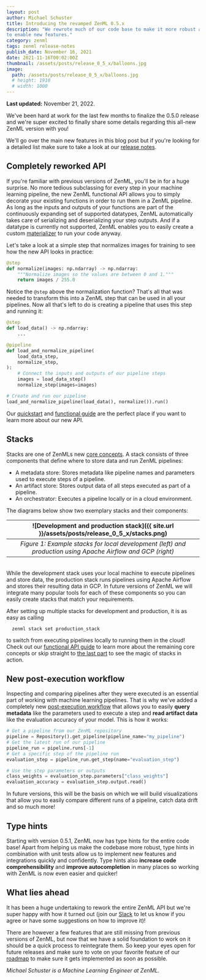 ```yaml
---
layout: post
author: Michael Schuster
title: Introducing the revamped ZenML 0.5.x
description: "We rewrote much of our code base to make it more robust and also
to enable new features."
category: zenml
tags: zenml release-notes
publish_date: November 16, 2021
date: 2021-11-16T00:02:00Z
thumbnail: /assets/posts/release_0_5_x/balloons.jpg
image:
  path: /assets/posts/release_0_5_x/balloons.jpg
  # height: 1910
  # width: 1000
---
```


**Last updated:** November 21, 2022.

We've been hard at work for the last few months to finalize the 0.5.0 release
and we're super excited to finally share some details regarding this all-new
ZenML version with you!

We'll go over the main new features in this blog post but if you're looking for
a detailed list make sure to take a look at our
[release notes](https://github.com/zenml-io/zenml/blob/main/RELEASE_NOTES.md).

## Completely reworked API

If you're familiar with previous versions of ZenML, you'll be in for a huge
surprise. No more tedious subclassing for every step in your machine learning
pipeline, the new ZenML functional API allows you to simply decorate your
existing functions in order to run them in a ZenML pipeline. As long as the
inputs and outputs of your functions are part of the continuously expanding set
of supported datatypes, ZenML automatically takes care of serializing and
deserializing your step outputs. And if a datatype is currently not supported,
ZenML enables you to easily create a custom
[materializer](https://docs.zenml.io/user-guide/advanced-guide/handle-custom-data-types)
to run your code anyway.

Let's take a look at a simple step that normalizes images for training to see
how the new API looks in practice:

```python
@step
def normalize(images: np.ndarray) -> np.ndarray:
    """Normalize images so the values are between 0 and 1."""
    return images / 255.0
```

Notice the `@step` above the normalization function? That's all that was needed
to transform this into a ZenML step that can be used in all your pipelines. Now
all that's left to do is creating a pipeline that uses this step and running it:

```python
@step
def load_data() -> np.ndarray:
    ...

@pipeline
def load_and_normalize_pipeline(
    load_data_step,
    normalize_step,
):
    # Connect the inputs and outputs of our pipeline steps
    images = load_data_step()
    normalize_step(images=images)

# Create and run our pipeline
load_and_normalize_pipeline(load_data(), normalize()).run()
```

Our [quickstart](https://github.com/zenml-io/zenml/tree/main/examples/quickstart) and
[functional guide](https://docs.zenml.io/) are the perfect
place if you want to learn more about our new API.

## Stacks

Stacks are one of ZenMLs new
[core concepts](https://docs.zenml.io/getting-started/core-concepts). A stack consists of three
components that define where to store data and run ZenML pipelines:

- A metadata store: Stores metadata like pipeline names and parameters used to
  execute steps of a pipeline.
- An artifact store: Stores output data of all steps executed as part of a
  pipeline.
- An orchestrator: Executes a pipeline locally or in a cloud environment.

The diagrams below show two exemplary stacks and their components:

|                ![Development and production stack]({{ site.url }}/assets/posts/release_0_5_x/stacks.png)                |
| :---------------------------------------------------------------------------------------------------------: |
| _Figure 1: Example stacks for local development (left) and production using Apache Airflow and GCP (right)_ |

<br>
While the development stack uses your local machine to execute pipelines and store data, the production stack runs pipelines using Apache Airflow and stores their resulting data in GCP.
In future versions of ZenML we will integrate many popular tools for each of these components so you can easily create stacks that match your requirements.

After setting up multiple stacks for development and production, it is as easy
as calling

```
  zenml stack set production_stack
```

to switch from executing pipelines locally to running them in the cloud! Check
out our [functional API guide](https://docs.zenml.io/) to
learn more about the remaining core concepts or skip straight to
[the last part](https://docs.zenml.io/user-guide/starter-guide/switch-to-production)
to see the magic of stacks in action.

## New post-execution workflow

Inspecting and comparing pipelines after they were executed is an essential part
of working with machine learning pipelines. That is why we've added a completely
new
[post-execution workflow](https://docs.zenml.io/)
that allows you to easily **query metadata** like the parameters used to execute
a step and **read artifact data** like the evaluation accuracy of your model.
This is how it works:

```python
# Get a pipeline from our ZenML repository
pipeline = Repository().get_pipeline(pipeline_name="my_pipeline")
# Get the latest run of our pipeline
pipeline_run = pipeline.runs[-1]
# Get a specific step of the pipeline run
evaluation_step = pipeline_run.get_step(name="evaluation_step")

# Use the step parameters or outputs
class_weights = evaluation_step.parameters["class_weights"]
evaluation_accuracy = evaluation_step.output.read()
```

In future versions, this will be the basis on which we will build visualizations
that allow you to easily compare different runs of a pipeline, catch data drift
and so much more!

## Type hints

Starting with version 0.5.1, ZenML now has type hints for the entire code base!
Apart from helping us make the codebase more robust, type hints in combination
with unit tests allow us to implement new features and integrations quickly and
confidently. Type hints also **increase code comprehensibility** and **improve
autocompletion** in many places so working with ZenML is now even easier and
quicker!

## What lies ahead

It has been a huge undertaking to rework the entire ZenML API but we're super
happy with how it turned out (join our [Slack](https://zenml.io/slack-invite/)
to let us know if you agree or have some suggestions on how to improve it)!

There are however a few features that are still missing from previous versions
of ZenML, but now that we have a solid foundation to work on it should be a
quick process to reintegrate them. So keep your eyes open for future releases
and make sure to
vote on your
favorite feature of our [roadmap](https://zenml.io/roadmap) to make sure it gets
implemented as soon as possible.

_Michael Schuster is a Machine Learning Engineer at ZenML._

